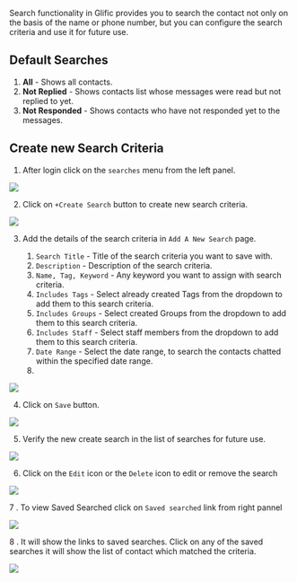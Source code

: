 Search functionality in Glific provides you to search the contact not only on the basis of the name or phone number, but you can configure the search criteria and use it for future use.

## Default Searches

1. **All** - Shows all contacts.
1. **Not Replied** - Shows contacts list whose messages were read but not replied to yet.
1. **Not Responded** - Shows contacts who have not responded yet to the messages.

## Create new Search Criteria

1. After login click on the `searches` menu from the left panel.

![](https://static.slab.com/prod/uploads/8k89m6if/posts/images/3zar6hKSxBISQO3bQuGqdch7.png)





2. Click on `+Create Search` button to create new search criteria.

![](https://static.slab.com/prod/uploads/8k89m6if/posts/images/3_l8MxnzsIM4ULyKIBifVfkW.png)





3. Add the details of the search criteria in `Add A New Search` page.

    1. `Search Title` - Title of the search criteria you want to save with.
    1. `Description` - Description of the search criteria.
    1. `Name, Tag, Keyword` - Any keyword you want to assign with search criteria.
    1. `Includes Tags` - Select already created Tags from the dropdown to add them to this search criteria.
    1. `Includes Groups` - Select created Groups from the dropdown to add them to this search criteria.
    1. `Includes Staff`  - Select staff members from the dropdown to add them to this search criteria.
    1. `Date Range` - Select the date range, to search the contacts chatted within the specified date range.
    1. 

![](https://static.slab.com/prod/uploads/8k89m6if/posts/images/bqH0GOylldPiqm5gYEEfbaTO.png)



4. Click on `Save` button.

![](https://static.slab.com/prod/uploads/8k89m6if/posts/images/D8alQlz7n7-yQ106l0nmBMUx.png)





5. Verify the new create search in the list of searches for future use.

![](https://static.slab.com/prod/uploads/8k89m6if/posts/images/sO-k_vKUv8Zdc1aDUkUnHOU0.png)

6. Click on the `Edit` icon or the `Delete` icon to edit or remove the search

![](https://static.slab.com/prod/uploads/8k89m6if/posts/images/0g2d974HIktWxzB5AsKnSlBC.png)



7 .  To view Saved Searched click on `Saved searched` link from right pannel

![](https://static.slab.com/prod/uploads/8k89m6if/posts/images/WwBYby9YBqT4vXVH-rr79mD5.png)



8 . It will show the links to saved searches. Click on any of the saved searches it will show the list of contact which matched the criteria.

![](https://static.slab.com/prod/uploads/8k89m6if/posts/images/P6o8IJmYaREcZZSNYpukET0c.png)
